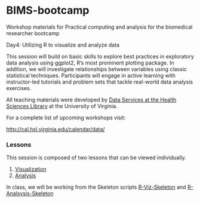 # BIMS-bootcamp
Workshop materials for Practical computing and analysis for the biomedical researcher bootcamp 

Day4: Utilizing R to visualize and analyze data

This session will build on basic skills to explore best practices in exploratory data analysis using ggplot2, R’s most prominent plotting package. In addition, we will investigate relationships between variables using classic statistical techniques. Participants will engage in active learning with instructor-led tutorials and problem sets that tackle real-world data analysis exercises.

All teaching materials were developed by [Data Services at the Health Sciences Library](https://data.hsl.virginia.edu/) at the University of Virginia.

For a complete list of upcoming workshops visit:

http://cal.hsl.virginia.edu/calendar/data/

### Lessons
This session is composed of two lessons that can be viewed individually.
1. [Visualization](https://github.com/mariekekjones/BIMS-bootcamp/blob/master/R-Viz.md)
2. [Analysis](https://github.com/mariekekjones/BIMS-bootcamp/blob/master/R-Analysis.md)

In class, we will be working from the Skeleton scripts [R-Viz-Skeleton](https://github.com/mariekekjones/BIMS-bootcamp/blob/master/R-Viz-Skeleton.R) and [R-Analsysis-Skeleton](https://github.com/mariekekjones/BIMS-bootcamp/blob/master/R-Analysis-Skeleton.R)